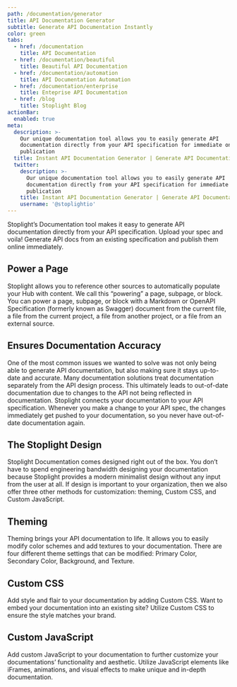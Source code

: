 ```yaml
---
path: /documentation/generator
title: API Documentation Generator
subtitle: Generate API Documentation Instantly
color: green
tabs:
  - href: /documentation
    title: API Documentation
  - href: /documentation/beautiful
    title: Beautiful API Documentation
  - href: /documentation/automation
    title: API Documentation Automation
  - href: /documentation/enterprise
    title: Enteprise API Documentation
  - href: /blog
    title: Stoplight Blog
actionBar:
  enabled: true
meta:
  description: >-
    Our unique documentation tool allows you to easily generate API
    documentation directly from your API specification for immediate online
    publication
  title: Instant API Documentation Generator | Generate API Documentation
  twitter:
    description: >-
      Our unique documentation tool allows you to easily generate API
      documentation directly from your API specification for immediate online
      publication
    title: Instant API Documentation Generator | Generate API Documentation
    username: '@stoplightio'
---
```


Stoplight’s Documentation tool makes it easy to generate API documentation directly from your API specification. Upload your spec and voila! Generate API docs from an existing specification and publish them online immediately.

## Power a Page

Stoplight allows you to reference other sources to automatically populate your Hub with content. We call this “powering” a page, subpage, or block. You can power a page, subpage, or block with a Markdown or OpenAPI Specification (formerly known as Swagger) document from the current file, a file from the current project, a file from another project, or a file from an external source.

## Ensures Documentation Accuracy

One of the most common issues we wanted to solve was not only being able to generate API documentation, but also making sure it stays up-to-date and accurate. Many documentation solutions treat documentation separately from the API design process. This ultimately leads to out-of-date documentation due to changes to the API not being reflected in documentation. Stoplight connects your documentation to your API specification. Whenever you make a change to your API spec, the changes immediately get pushed to your documentation, so you never have out-of-date documentation again.

## The Stoplight Design

Stoplight Documentation comes designed right out of the box. You don’t have to spend engineering bandwidth designing your documentation because Stoplight provides a modern minimalist design without any input from the user at all. If design is important to your organization, then we also offer three other methods for customization: theming, Custom CSS, and Custom JavaScript.

## Theming

Theming brings your API documentation to life. It allows you to easily modify color schemes and add textures to your documentation. There are four different theme settings that can be modified: Primary Color, Secondary Color, Background, and Texture.

## Custom CSS

Add style and flair to your documentation by adding Custom CSS. Want to embed your documentation into an existing site? Utilize Custom CSS to ensure the style matches your brand.

## Custom JavaScript

Add custom JavaScript to your documentation to further customize your documentations’ functionality and aesthetic. Utilize JavaScript elements like iFrames, animations, and visual effects to make unique and in-depth documentation.
